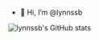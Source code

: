 - 👋 Hi, I’m @lynnssb

<!---
lynnssb/lynnssb is a ✨ special ✨ repository because its `README.md` (this file) appears on your GitHub profile.
You can click the Preview link to take a look at your changes.
--->

![lynnssb's GitHub stats](https://github-readme-stats.vercel.app/api?username=lynnssb&count_private=true&show_icons=true&theme=radical)



